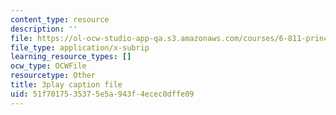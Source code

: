 ```yaml
---
content_type: resource
description: ''
file: https://ol-ocw-studio-app-qa.s3.amazonaws.com/courses/6-811-principles-and-practice-of-assistive-technology-fall-2014/51f7017535375e5a943f4ecec0dffe09_x18bMLW4eO4.vtt
file_type: application/x-subrip
learning_resource_types: []
ocw_type: OCWFile
resourcetype: Other
title: 3play caption file
uid: 51f70175-3537-5e5a-943f-4ecec0dffe09
---
```

